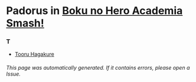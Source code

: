 # Padorus in [Boku no Hero Academia Smash!](https://myanimelist.net/manga/94110/Boku_no_Hero_Academia_Smash)

### T
* [Tooru Hagakure](https://github.com/shadow578/Project-Padoru/blob/master/table-of-contents/characters/TooruHagakure.md)

###### This page was automatically generated. If it contains errors, please open a Issue.
